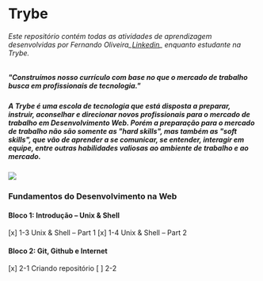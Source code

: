 ﻿# Trybe

###### Este repositório contém todas as atividades de aprendizagem desenvolvidas por Fernando Oliveira_[Linkedin](www.linkedin.com/in/fernando1806)_ enquanto estudante na Trybe.

##### "Construímos nosso currículo com base no que o mercado de trabalho busca em profissionais de tecnologia."

##### A Trybe é uma escola de tecnologia que está disposta a preparar, instruir, aconselhar e direcionar novos profissionais para o mercado de trabalho em Desenvolvimento Web. Porém a preparação para o mercado de trabalho não são somente as "hard skills", mas também as "soft skills", que vão de aprender a se comunicar, se entender, interagir em equipe, entre outras habilidades valiosas ao ambiente de trabalho e ao mercado.

![](/home/fernando/Downloads/Web.jpg)

### Fundamentos do Desenvolvimento na Web

#### Bloco 1: Introdução – Unix & Shell

[x] 1-3 Unix & Shell – Part 1
[x] 1-4 Unix & Shell – Part 2

#### Bloco 2: Git, Github e Internet

[x] 2-1 Criando repositório
[ ] 2-2 
